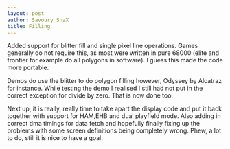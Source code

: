 ```yaml
---
layout: post
author: Savoury SnaX
title: Filling
---
```


 Added support for blitter fill and single pixel line operations. Games generally do not require this, as most were written in pure 68000 (elite and frontier for example do all polygons in software). I guess this made the code more portable.

 Demos do use the blitter to do polygon filling however, Odyssey by Alcatraz for instance. While testing the demo I realised I still had not put in the correct exception for divide by zero. That is now done too.

 Next up, it is really, really time to take apart the display code and put it back together with support for HAM,EHB and dual playfield mode. Also adding in correct dma timings for data fetch and hopefully finally fixing up the problems with some screen definitions being completely wrong. Phew, a lot to do, still it is nice to have a goal.

